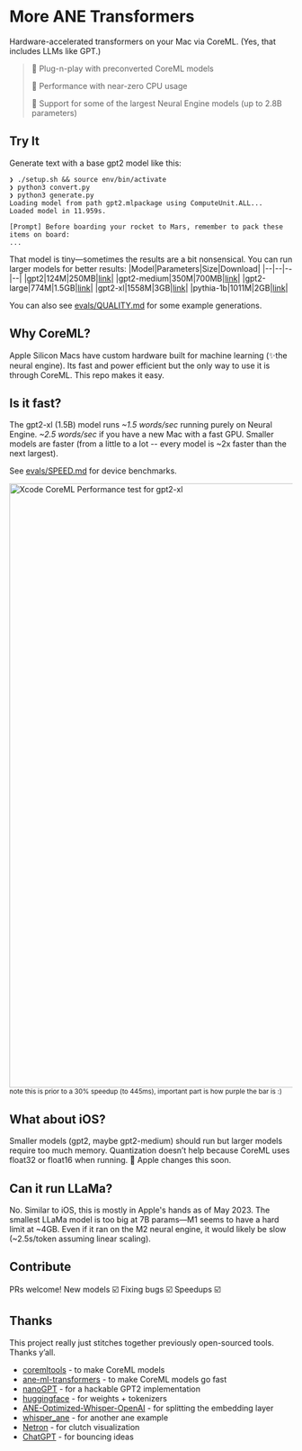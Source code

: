 # More ANE Transformers

Hardware-accelerated transformers on your Mac via CoreML. (Yes, that includes LLMs like GPT.)

> 🔌 Plug-n-play with preconverted CoreML models
> 
> 🔋 Performance with near-zero CPU usage
> 
> 🦍 Support for some of the largest Neural Engine models (up to 2.8B parameters)

## Try It
Generate text with a base gpt2 model like this:
```
❯ ./setup.sh && source env/bin/activate
❯ python3 convert.py
❯ python3 generate.py
Loading model from path gpt2.mlpackage using ComputeUnit.ALL...
Loaded model in 11.959s.

[Prompt] Before boarding your rocket to Mars, remember to pack these items on board:
...
```

That model is tiny—sometimes the results are a bit nonsensical. You can run larger models for better results:
|Model|Parameters|Size|Download|
|--|--|--|--|
|gpt2|124M|250MB|[link](https://github.com/smpanaro/more-ane-transformers/releases/tag/v0-2023-April-02)|
|gpt2-medium|350M|700MB|[link](https://github.com/smpanaro/more-ane-transformers/releases/tag/v0-2023-April-02)|
|gpt2-large|774M|1.5GB|[link](https://github.com/smpanaro/more-ane-transformers/releases/tag/v0-2023-April-02)|
|gpt2-xl|1558M|3GB|[link](https://github.com/smpanaro/more-ane-transformers/releases/tag/v0-2023-April-02)|
|pythia-1b|1011M|2GB|[link](https://github.com/smpanaro/more-ane-transformers/releases/tag/v0-2023-May-29)|

You can also see [evals/QUALITY.md](evals/QUALITY.md) for some example generations.

## Why CoreML?
Apple Silicon Macs have custom hardware built for machine learning (✨the neural engine). Its fast and power efficient but the only way to use it is through CoreML. This repo makes it easy.

## Is it fast?
The gpt2-xl (1.5B) model runs *~1.5 words/sec* running purely on Neural Engine. *~2.5 words/sec* if you have a new Mac with a fast GPU. Smaller models are faster (from a little to a lot -- every model is ~2x faster than the next largest).

See [evals/SPEED.md](evals/SPEED.md) for device benchmarks.

<img width="1074" alt="Xcode CoreML Performance test for gpt2-xl" src="https://user-images.githubusercontent.com/2950214/229385079-1ac5ee4c-3531-4e1d-bed3-cb870eee9158.png">
<sub>note this is prior to a 30% speedup (to 445ms), important part is how purple the bar is :)</sub>

## What about iOS?
Smaller models (gpt2, maybe gpt2-medium) should run but larger models require too much memory. Quantization doesn’t help because CoreML uses float32 or float16 when running. 🤞 Apple changes this soon.

## Can it run LLaMa?
No. Similar to iOS, this is mostly in Apple's hands as of May 2023. The smallest LLaMa model is too big at 7B params—M1 seems to have a hard limit at ~4GB. Even if it ran on the M2 neural engine, it would likely be slow (~2.5s/token assuming linear scaling).

## Contribute
PRs welcome! New models ☑️ Fixing bugs ☑️ Speedups ☑️

## Thanks
This project really just stitches together previously open-sourced tools. Thanks y’all.
- [coremltools](https://github.com/apple/coremltools) - to make CoreML models
- [ane-ml-transformers](https://github.com/apple/ml-ane-transformers) - to make CoreML models go fast
- [nanoGPT](https://github.com/karpathy/nanoGPT) - for a hackable GPT2 implementation
- [huggingface](https://huggingface.co) - for weights + tokenizers
- [ANE-Optimized-Whisper-OpenAI](https://github.com/RobertRiachi/ANE-Optimized-Whisper-OpenAI) - for splitting the embedding layer
- [whisper_ane](https://github.com/Synopsis/whisper_ane) - for another ane example
- [Netron](https://netron.app) - for clutch visualization
- [ChatGPT](http://chat.openai.com) - for bouncing ideas
